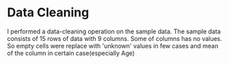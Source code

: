 # Data Cleaning
I performed a  data-cleaning operation on the sample data. The sample data consists of 15 rows of data with 9 columns. Some of columns has no values. So empty cells were replace with 'unknown' values in few cases 
and mean of the column in certain case(especially Age) 
